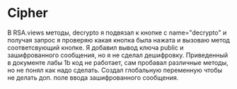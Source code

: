 # Cipher

В RSA.views методы, decrypto я подвязал к кнопке с name="decrypto" и получая запрос я проверяю какая кнопка была нажата и вызоваю метод соответсвующий кнопке. Я добавил вывод ключа public и зашифрованного сообщения, но я не сделал дешифровку. Приведенный в документе лабы 1b код не работает, сам пробавал различные методы, но не понял как надо сделать. Создал глобальную переменную чтобы не делать доп. поле ввода зашифрованного сообщения.
